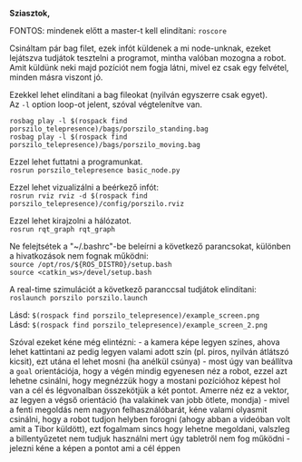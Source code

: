 __Sziasztok,__  

FONTOS: mindenek előtt a master-t kell elindítani: `roscore`  

Csináltam pár bag filet, ezek infót küldenek a mi node-unknak, 
ezeket lejátszva tudjátok tesztelni a programot, 
mintha valóban mozogna a robot.  
Amit küldünk neki majd pozíciót nem fogja látni, mivel ez
csak egy felvétel, minden másra viszont jó.

Ezekkel lehet elindítani a bag fileokat (nyilván egyszerre csak egyet).  
Az `-l` option loop-ot jelent, szóval végtelenítve van.  

`rosbag play -l $(rospack find porszilo_telepresence)/bags/porszilo_standing.bag`  
`rosbag play -l $(rospack find porszilo_telepresence)/bags/porszilo_moving.bag`  

Ezzel lehet futtatni a programunkat.  
`rosrun porszilo_telepresence basic_node.py`  

Ezzel lehet vizualizálni a beérkező infót:  
`rosrun rviz rviz -d $(rospack find porszilo_telepresence)/config/porszilo.rviz`  

Ezzel lehet kirajzolni a hálózatot.  
`rosrun rqt_graph rqt_graph`  

Ne felejtsétek a "~/.bashrc"-be beleírni a következő parancsokat, különben a hivatkozások nem fognak működni:  
`source /opt/ros/${ROS_DISTRO}/setup.bash`  
`source <catkin_ws>/devel/setup.bash`  

A real-time szimulációt a következő paranccsal tudjátok elindítani:  
`roslaunch porszilo porszilo.launch`

Lásd: `$(rospack find porszilo_telepresence)/example_screen.png`  
Lásd: `$(rospack find porszilo_telepresence)/example_screen_2.png`


Szóval ezeket kéne még elintézni: 
	- a kamera képe legyen színes, ahova lehet kattintani az pedig legyen valami adott szín (pl. piros, nyilván átlátszó kicsit), ezt utána el lehet mosni (ha anélkül csúnya)
	- most úgy van beállítva a `goal` orientációja, hogy a végén mindig egyenesen néz a robot, ezzel azt lehetne csinálni, hogy megnézzük hogy a mostani pozícióhoz képest hol van a cél és légvonalban összekötjük a két pontot. Amerre néz ez a vektor, az legyen a végső orientáció (ha valakinek van jobb ötlete, mondja)
	- mivel a fenti megoldás nem nagyon felhasználóbarát, kéne valami olyasmit csinálni, hogy a robot tudjon helyben forogni (ahogy abban a videóban volt amit a Tibor küldött), ezt fogalmam sincs hogy lehetne megoldani, valszleg a billentyűzetet nem tudjuk használni mert úgy tabletről nem fog működni
	- jelezni kéne a képen a pontot ami a cél éppen
